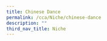 ```yaml
---
title: Chinese Dance
permalink: /cca/Niche/chinese-dance
description: ""
third_nav_title: Niche
---
```

